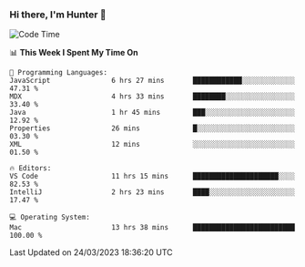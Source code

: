 ### Hi there, I'm Hunter 👋

<!--
**huntermatrix/huntermatrix** is a ✨ _special_ ✨ repository because its `README.md` (this file) appears on your GitHub profile.

Here are some ideas to get you started:

- 🔭 I’m currently working on ...
- 🌱 I’m currently learning ...
- 👯 I’m looking to collaborate on ...
- 🤔 I’m looking for help with ...
- 💬 Ask me about ...
- 📫 How to reach me: ...
- 😄 Pronouns: ...
- ⚡ Fun fact: ...
-->

<!--START_SECTION:waka-->
![Code Time](http://img.shields.io/badge/Code%20Time-57%20hrs%2018%20mins-blue)

📊 **This Week I Spent My Time On** 

```text
💬 Programming Languages: 
JavaScript               6 hrs 27 mins       ████████████░░░░░░░░░░░░░   47.31 % 
MDX                      4 hrs 33 mins       ████████░░░░░░░░░░░░░░░░░   33.40 % 
Java                     1 hr 45 mins        ███░░░░░░░░░░░░░░░░░░░░░░   12.92 % 
Properties               26 mins             █░░░░░░░░░░░░░░░░░░░░░░░░   03.30 % 
XML                      12 mins             ░░░░░░░░░░░░░░░░░░░░░░░░░   01.50 % 

🔥 Editors: 
VS Code                  11 hrs 15 mins      █████████████████████░░░░   82.53 % 
IntelliJ                 2 hrs 23 mins       ████░░░░░░░░░░░░░░░░░░░░░   17.47 % 

💻 Operating System: 
Mac                      13 hrs 38 mins      █████████████████████████   100.00 % 
```


 Last Updated on 24/03/2023 18:36:20 UTC
<!--END_SECTION:waka-->
